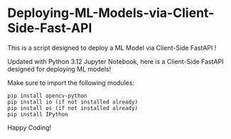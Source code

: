 # Deploying-ML-Models-via-Client-Side-Fast-API
This is a script designed to deploy a ML Model via Client-Side FastAPI !

Updated with Python 3.12 Jupyter Notebook, here is a Client-Side FastAPI 
designed for deploying ML models! 

Make sure to import the following modules: 

    pip install opencv-python
    pip install io (if not installed already)
    pip install os (if not installed already)
    pip install IPython

Happy Coding!     
